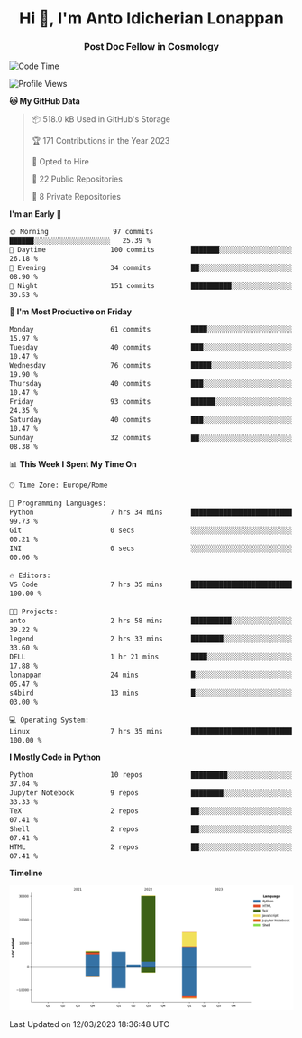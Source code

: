 
<h1 align="center">Hi 👋, I'm Anto Idicherian Lonappan</h1>
<h3 align="center">Post Doc Fellow in Cosmology</h3>

<!--START_SECTION:waka-->
![Code Time](http://img.shields.io/badge/Code%20Time-203%20hrs%2037%20mins-blue)

![Profile Views](http://img.shields.io/badge/Profile%20Views-10-blue)

**🐱 My GitHub Data** 

> 📦 518.0 kB Used in GitHub's Storage 
 > 
> 🏆 171 Contributions in the Year 2023
 > 
> 💼 Opted to Hire
 > 
> 📜 22 Public Repositories 
 > 
> 🔑 8 Private Repositories 
 > 
**I'm an Early 🐤** 

```text
🌞 Morning                97 commits          ██████░░░░░░░░░░░░░░░░░░░   25.39 % 
🌆 Daytime                100 commits         ███████░░░░░░░░░░░░░░░░░░   26.18 % 
🌃 Evening                34 commits          ██░░░░░░░░░░░░░░░░░░░░░░░   08.90 % 
🌙 Night                  151 commits         ██████████░░░░░░░░░░░░░░░   39.53 % 
```
📅 **I'm Most Productive on Friday** 

```text
Monday                   61 commits          ████░░░░░░░░░░░░░░░░░░░░░   15.97 % 
Tuesday                  40 commits          ███░░░░░░░░░░░░░░░░░░░░░░   10.47 % 
Wednesday                76 commits          █████░░░░░░░░░░░░░░░░░░░░   19.90 % 
Thursday                 40 commits          ███░░░░░░░░░░░░░░░░░░░░░░   10.47 % 
Friday                   93 commits          ██████░░░░░░░░░░░░░░░░░░░   24.35 % 
Saturday                 40 commits          ███░░░░░░░░░░░░░░░░░░░░░░   10.47 % 
Sunday                   32 commits          ██░░░░░░░░░░░░░░░░░░░░░░░   08.38 % 
```


📊 **This Week I Spent My Time On** 

```text
🕑︎ Time Zone: Europe/Rome

💬 Programming Languages: 
Python                   7 hrs 34 mins       █████████████████████████   99.73 % 
Git                      0 secs              ░░░░░░░░░░░░░░░░░░░░░░░░░   00.21 % 
INI                      0 secs              ░░░░░░░░░░░░░░░░░░░░░░░░░   00.06 % 

🔥 Editors: 
VS Code                  7 hrs 35 mins       █████████████████████████   100.00 % 

🐱‍💻 Projects: 
anto                     2 hrs 58 mins       ██████████░░░░░░░░░░░░░░░   39.22 % 
legend                   2 hrs 33 mins       ████████░░░░░░░░░░░░░░░░░   33.60 % 
DELL                     1 hr 21 mins        ████░░░░░░░░░░░░░░░░░░░░░   17.88 % 
lonappan                 24 mins             █░░░░░░░░░░░░░░░░░░░░░░░░   05.47 % 
s4bird                   13 mins             █░░░░░░░░░░░░░░░░░░░░░░░░   03.00 % 

💻 Operating System: 
Linux                    7 hrs 35 mins       █████████████████████████   100.00 % 
```

**I Mostly Code in Python** 

```text
Python                   10 repos            █████████░░░░░░░░░░░░░░░░   37.04 % 
Jupyter Notebook         9 repos             ████████░░░░░░░░░░░░░░░░░   33.33 % 
TeX                      2 repos             ██░░░░░░░░░░░░░░░░░░░░░░░   07.41 % 
Shell                    2 repos             ██░░░░░░░░░░░░░░░░░░░░░░░   07.41 % 
HTML                     2 repos             ██░░░░░░░░░░░░░░░░░░░░░░░   07.41 % 
```



**Timeline**

![Lines of Code chart](https://raw.githubusercontent.com/antolonappan/antolonappan/main/assets/bar_graph.png)


 Last Updated on 12/03/2023 18:36:48 UTC
<!--END_SECTION:waka-->
